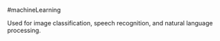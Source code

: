 #machineLearning 

Used for image classification, speech recognition, and natural language processing.
